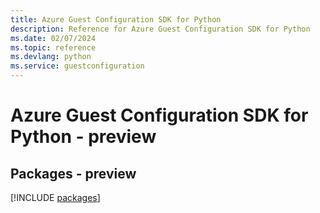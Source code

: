 ```yaml
---
title: Azure Guest Configuration SDK for Python
description: Reference for Azure Guest Configuration SDK for Python
ms.date: 02/07/2024
ms.topic: reference
ms.devlang: python
ms.service: guestconfiguration
---
```

# Azure Guest Configuration SDK for Python - preview
## Packages - preview
[!INCLUDE [packages](guest-configuration-index.md)]